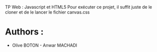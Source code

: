 TP Web : Javascript et HTML5
Pour exécuter ce projet, il suffit juste de le cloner et de le lancer le fichier canvas.css
 
# Authors :
- Olive BOTON - Anwar MACHADI
